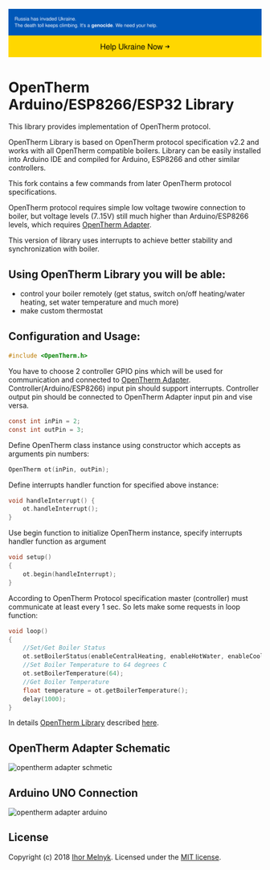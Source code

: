[![SWUbanner](https://raw.githubusercontent.com/vshymanskyy/StandWithUkraine/main/banner2-direct.svg)](https://vshymanskyy.github.io/StandWithUkraine)

# OpenTherm Arduino/ESP8266/ESP32 Library

This library provides implementation of OpenTherm protocol.

OpenTherm Library is based on OpenTherm protocol specification v2.2 and works with all OpenTherm compatible boilers. Library can be easily installed into Arduino IDE and compiled for Arduino, ESP8266 and other similar controllers. 

This fork contains a few commands from later OpenTherm protocol specifications.

OpenTherm protocol requires simple low voltage twowire connection to boiler, but voltage levels (7..15V) still much higher than Arduino/ESP8266 levels, which requires [OpenTherm Adapter](http://ihormelnyk.com/opentherm_adapter).

This version of library uses interrupts to achieve better stability and synchronization with boiler.

## Using OpenTherm Library you will be able:
- control your boiler remotely (get status, switch on/off heating/water heating, set water temperature and much more)
- make custom thermostat

## Configuration and Usage:
```c
#include <OpenTherm.h>
```
You have to choose 2 controller GPIO pins which will be used for communication and connected to [OpenTherm Adapter](http://ihormelnyk.com/opentherm_adapter). Controller(Arduino/ESP8266) input pin should support interrupts.
Controller output pin should be connected to OpenTherm Adapter input pin and vise versa.
```c
const int inPin = 2;
const int outPin = 3;
```
Define OpenTherm class instance using constructor which accepts as arguments pin numbers:
```c
OpenTherm ot(inPin, outPin);
```
Define interrupts handler function for specified above instance:
```c
void handleInterrupt() {
	ot.handleInterrupt();
}
```
Use begin function to initialize OpenTherm instance, specify interrupts handler function as argument
```c
void setup()
{
    ot.begin(handleInterrupt);
}
```
According to OpenTherm Protocol specification master (controller) must communicate at least every 1 sec. So lets make some requests in loop function:
```c
void loop()
{	
    //Set/Get Boiler Status
    ot.setBoilerStatus(enableCentralHeating, enableHotWater, enableCooling);
    //Set Boiler Temperature to 64 degrees C
    ot.setBoilerTemperature(64);
    //Get Boiler Temperature
    float temperature = ot.getBoilerTemperature();
    delay(1000);
}
```

In details [OpenTherm Library](http://ihormelnyk.com/opentherm_library) described [here](http://ihormelnyk.com/opentherm_library).

## OpenTherm Adapter Schematic
![opentherm adapter schmetic](http://ihormelnyk.com/Content/Pages/opentherm_adapter/opentherm_adapter_schematic.png)

## Arduino UNO Connection
![opentherm adapter arduino](http://ihormelnyk.com/Content/Pages/opentherm_adapter/opentherm_adapter_arduino_connection.png)

## License
Copyright (c) 2018 [Ihor Melnyk](http://ihormelnyk.com). Licensed under the [MIT license](/LICENSE?raw=true).
